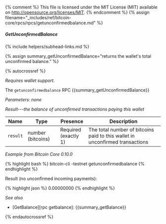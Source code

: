 {% comment %}
This file is licensed under the MIT License (MIT) available on
http://opensource.org/licenses/MIT.
{% endcomment %}
{% assign filename="_includes/ref/bitcoin-core/rpcs/rpcs/getunconfirmedbalance.md" %}

##### GetUnconfirmedBalance
{% include helpers/subhead-links.md %}

{% assign summary_getUnconfirmedBalance="returns the wallet's total unconfirmed balance." %}

{% autocrossref %}

*Requires wallet support.*

The `getunconfirmedbalance` RPC {{summary_getUnconfirmedBalance}}

*Parameters: none*

*Result---the balance of unconfirmed transactions paying this wallet*

| Name               | Type              | Presence                    | Description
|--------------------|-------------------|-----------------------------|----------------
| `result`           | number (bitcoins) | Required<br>(exactly 1)     | The total number of bitcoins paid to this wallet in unconfirmed transactions

*Example from Bitcoin Core 0.10.0*

{% highlight bash %}
bitcoin-cli -testnet getunconfirmedbalance
{% endhighlight %}

Result (no unconfirmed incoming payments):

{% highlight json %}
0.00000000
{% endhighlight %}

*See also*

* [GetBalance][rpc getbalance]: {{summary_getBalance}}

{% endautocrossref %}
